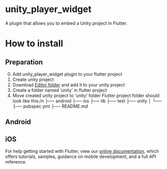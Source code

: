 # unity_player_widget

A plugin that allows you to embed a Unity project in Flutter.

# How to install
## Preparation
0. Add unity_player_widget plugin to your flutter project
1. Create unity project
2. Download [Editor folder](https://github.com/Pavel-Kupreichyk/unity-player-widget/tree/master/Editor) and add it to your unity project
2. Create a folder named ‘unity’ in flutter project
3. Move created unity project to ‘unity’ folder
Flutter project folder should look like this:/n
├── android
├── ios
├── lib
├── test
├── unity
│   └── <Your Unity Project>
├── pubspec.yml
├── README.md  

## Android

## iOS

For help getting started with Flutter, view our 
[online documentation](https://flutter.dev/docs), which offers tutorials, 
samples, guidance on mobile development, and a full API reference.
